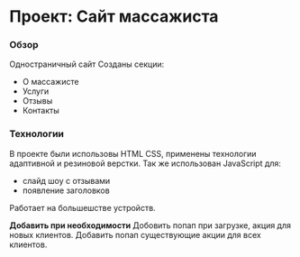 # Проект: Сайт массажиста

### Обзор
Одностраничный сайт
Созданы секции:
* О массажисте
* Услуги
* Отзывы
* Контакты

### Технологии
В проекте были использовы HTML CSS, применены технологии адаптивной и резиновой верстки. Так же использован JavaScript для:
* слайд шоу с отзывами
* появление заголовков

Работает на большешстве устройств.

**Добавить при необходимости**
Добовить попап при загрузке, акция для новых клиентов.
Добавить попап существующие акции для всех клиентов.
